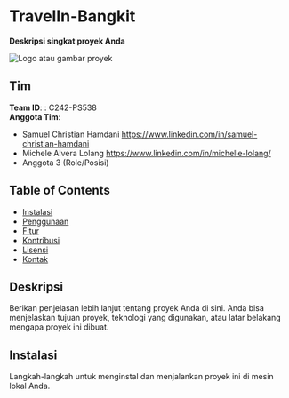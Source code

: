 # TravelIn-Bangkit

**Deskripsi singkat proyek Anda**

![Logo atau gambar proyek](link-ke-gambar)

## Tim
**Team ID**: : C242-PS538		  
**Anggota Tim**:
- Samuel Christian Hamdani https://www.linkedin.com/in/samuel-christian-hamdani
- Michele Alvera Lolang https://www.linkedin.com/in/michelle-lolang/
- Anggota 3 (Role/Posisi)

## Table of Contents
- [Instalasi](#installation)
- [Penggunaan](#usage)
- [Fitur](#features)
- [Kontribusi](#contributing)
- [Lisensi](#license)
- [Kontak](#contact)

## Deskripsi
Berikan penjelasan lebih lanjut tentang proyek Anda di sini. Anda bisa menjelaskan tujuan proyek, teknologi yang digunakan, atau latar belakang mengapa proyek ini dibuat.

## Instalasi
Langkah-langkah untuk menginstal dan menjalankan proyek ini di mesin lokal Anda.
